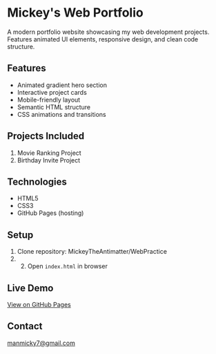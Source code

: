 # Mickey's Web Portfolio

A modern portfolio website showcasing my web development projects. Features animated UI elements, responsive design, and clean code structure.

## Features
- Animated gradient hero section
- Interactive project cards
- Mobile-friendly layout
- Semantic HTML structure
- CSS animations and transitions

## Projects Included
1. Movie Ranking Project
2. Birthday Invite Project

## Technologies
- HTML5
- CSS3
- GitHub Pages (hosting)

## Setup
1. Clone repository: MickeyTheAntimatter/WebPractice
2. 2. Open `index.html` in browser

## Live Demo
[View on GitHub Pages]([https://mickeytheantimatter.github.io/portfolio](https://github.com/MickeyTheAntimatter/WebPractice))

## Contact
manmicky7@gmail.com
